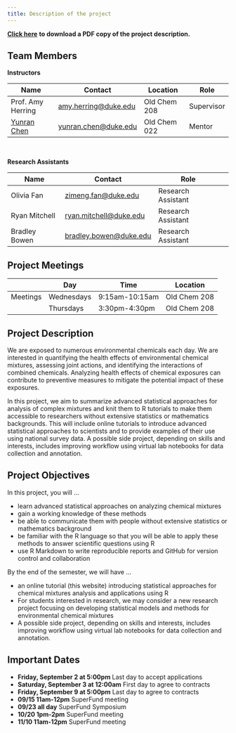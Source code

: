 ```yaml
---
title: Description of the project
---
```


[**Click here**](project_description.pdf) **to download a PDF copy of the project description.**

## Team Members

**Instructors**

| Name                                   | Contact                                                                                                                                     | Location     | Role       |
|----------------|--------------------------|----------------|----------------|
| Prof. Amy Herring                      | <a href="mailto:amy.herring@duke.edu" title="email"><i class="fa fa-envelope"></i></a> [amy.herring\@duke.edu](mailto:amy.herring@duke.edu) | Old Chem 208 | Supervisor |
| [Yunran Chen](https://yunranchen.com/) | <a href="mailto:yunran.chen@duke.edu" title="email"><i class="fa fa-envelope"></i></a> [yunran.chen\@duke.edu](mailto:yunran.chen@duke.edu) | Old Chem 022 | Mentor     |

<br>

**Research Assistants**

| Name          | Contact                                                                                                                                           | Role               |     |
|-----------------|---------------------|-------------------|-----------------|
| Olivia Fan    | <a href="mailto:zimeng.fan@duke.edu" title="email"><i class="fa fa-envelope"></i></a> [zimeng.fan\@duke.edu](mailto:zimeng.fan@duke.edu)          | Research Assistant |     |
| Ryan Mitchell | <a href="mailto:ryan.mitchell@duke.edu" title="email"><i class="fa fa-envelope"></i></a> [ryan.mitchell\@duke.edu](mailto:ryan.mitchell@duke.edu) | Research Assistant |     |
| Bradley Bowen | <a href="mailto:bradley.bowen@duke.edu" title="email"><i class="fa fa-envelope"></i></a> [bradley.bowen\@duke.edu](mailto:bradley.bowen@duke.edu) | Research Assistant |     |

## Project Meetings

|          | Day        | Time           | Location     |
|----------|------------|----------------|--------------|
| Meetings | Wednesdays | 9:15am-10:15am | Old Chem 208 |
|          | Thursdays  | 3:30pm-4:30pm  | Old Chem 208 |

## Project Description

We are exposed to numerous environmental chemicals each day. We are interested in quantifying the health effects of environmental chemical mixtures, assessing joint actions, and identifying the interactions of combined chemicals. Analyzing health effects of chemical exposures can contribute to preventive measures to mitigate the potential impact of these exposures.

In this project, we aim to summarize advanced statistical approaches for analysis of complex mixtures and knit them to R tutorials to make them accessible to researchers without extensive statistics or mathematics backgrounds. This will include online tutorials to introduce advanced statistical approaches to scientists and to provide examples of their use using national survey data. A possible side project, depending on skills and interests, includes improving workflow using virtual lab notebooks for data collection and annotation.

## Project Objectives

In this project, you will ...

-   learn advanced statistical approaches on analyzing chemical mixtures
-   gain a working knowledge of these methods
-   be able to communicate them with people without extensive statistics or mathematics background
-   be familiar with the R language so that you will be able to apply these methods to answer scientific questions using R
-   use R Markdown to write reproducible reports and GitHub for version control and collaboration

By the end of the semester, we will have ...

-   an online tutorial (this website) introducing statistical approaches for chemical mixtures analysis and applications using R
-   For students interested in research, we may consider a new research project focusing on developing statistical models and methods for environmental chemical mixtures
-   A possible side project, depending on skills and interests, includes improving workflow using virtual lab notebooks for data collection and annotation.

## Important Dates

-   **Friday, September 2 at 5:00pm** Last day to accept applications
-   **Saturday, September 3 at 12:00am** First day to agree to contracts
-   **Friday, September 9 at 5:00pm** Last day to agree to contracts
-   **09/15 11am-12pm** SuperFund meeting
-   **09/23 all day** SuperFund Symposium
-   **10/20 1pm-2pm** SuperFund meeting
-   **11/10 11am-12pm** SuperFund meeting
